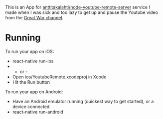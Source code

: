 This is an App for [anttitakalahti/node-youtube-remote-server](https://github.com/anttitakalahti/node-youtube-remote-server) 
service I made when I was sick and too lazy to get up and pause the Youtube video from the [Great War channel](https://www.youtube.com/user/TheGreatWar).

Running
=======
To run your app on iOS:
*   react-native run-ios
*   - or -
*   Open ios/YoutubeRemote.xcodeproj in Xcode
*   Hit the Run button

To run your app on Android:
*   Have an Android emulator running (quickest way to get started), or a device connected
*   react-native run-android
